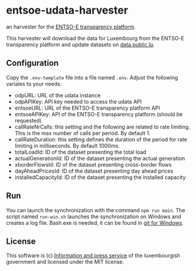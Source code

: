 # entsoe-udata-harvester

an harvester for the [ENTSO-E transparency platform](https://transparency.entsoe.eu/).

This harvester will download the data for Luxembourg from the ENTSO-E transparency platform and update datasets on [data.public.lu](https://data.public.lu).

## Configuration

Copy the `.env-template` file into a file named `.env`. Adjust the following variales to your needs:

- odpURL: URL of the udata instance
- odpAPIKey: API key needed to access the udata API
- entsoeURL: URL of the ENTSO-E transparency platform API
- entsoeAPIKey: API of the ENTSO-E transparency platform (should be requested)
- callRateNrCalls: this setting and the following are related to rate limiting. This is the max number of calls per period. By default 1.
- callRateDuration: this setting defines the duration of the period for rate limiting in milliseconds. By default 1000ms.
- totalLoadId: ID of the dataset presenting the total load
- actualGenerationId: ID of the dataset presenting the actual generation
- xborderFlowsId: ID of the dataset presenting cross-border flows
- dayAheadPricesId: ID of the dataset presenting day ahead prices
- installedCapacityId: ID of the dataset presenting the installed capacity

## Run

You can launch the synchronization with the command `npm run main`. 
The script named `run-win.sh` launches the synchronization on Windows and creates a log file. Bash.exe is needed, it can be found in [git for Windows](https://git-scm.com/download/win). 

## License
This software is (c) [Information and press service](https://sip.gouvernement.lu/en.html) of the luxembourgish government and licensed under the MIT license.
